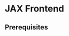 # JAX Frontend

<!-- TODO(??): overview (mention XLA? numpy?) -->

## Prerequisites

<!-- TODO(??): pip install vs build from source -->

<!-- TODO(??): python model code vs intermediate/serialization format(s), if any -->

<!-- TODO(??): Colab notebooks, code samples -->
